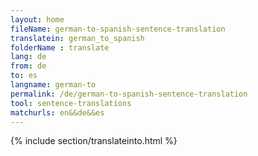 ```yaml
---
layout: home
fileName: german-to-spanish-sentence-translation
translatein: german_to_spanish
folderName : translate
lang: de
from: de
to: es
langname: german-to
permalink: /de/german-to-spanish-sentence-translation
tool: sentence-translations
matchurls: en&&de&&es
---
```

{% include section/translateinto.html %}
